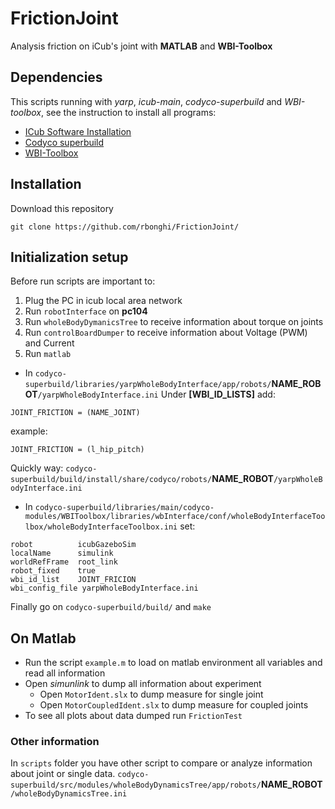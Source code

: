 # FrictionJoint
Analysis friction on iCub's joint with **MATLAB** and **WBI-Toolbox**

## Dependencies
This scripts running with *yarp*, *icub-main*, *codyco-superbuild* and *WBI-toolbox*, see the instruction to install all programs:
- [ICub Software Installation](http://wiki.icub.org/wiki/ICub_Software_Installation)
- [Codyco superbuild](https://github.com/robotology/codyco-superbuild)
- [WBI-Toolbox](https://github.com/robotology-playground/WBI-Toolbox)

## Installation
Download this repository
```
git clone https://github.com/rbonghi/FrictionJoint/
```

## Initialization setup
Before run scripts are important to:

1. Plug the PC in icub local area network
2. Run `robotInterface` on **pc104**
3. Run `wholeBodyDymanicsTree` to receive information about torque on joints
4. Run `controlBoardDumper` to receive information about Voltage (PWM) and Current
5. Run `matlab` 

- In `codyco-superbuild/libraries/yarpWholeBodyInterface/app/robots/`**NAME_ROBOT**`/yarpWholeBodyInterface.ini`
Under **[WBI_ID_LISTS]** add:
```
JOINT_FRICTION = (NAME_JOINT)
```
example:
```
JOINT_FRICTION = (l_hip_pitch)
```
Quickly way: `codyco-superbuild/build/install/share/codyco/robots/`**NAME_ROBOT**`/yarpWholeBodyInterface.ini`

- In `codyco-superbuild/libraries/main/codyco-modules/WBIToolbox/libraries/wbInterface/conf/wholeBodyInterfaceToolbox/wholeBodyInterfaceToolbox.ini`
set:
```
robot          icubGazeboSim
localName      simulink
worldRefFrame  root_link
robot_fixed    true
wbi_id_list    JOINT_FRICION
wbi_config_file yarpWholeBodyInterface.ini
```
Finally go on `codyco-superbuild/build/` and `make`

## On Matlab
- Run the script `example.m` to load on matlab environment all variables and read all information
- Open *simunlink* to dump all information about experiment
  - Open `MotorIdent.slx` to dump measure for single joint
  - Open `MotorCoupledIdent.slx` to dump measure for coupled joints
- To see all plots about data dumped run `FrictionTest`

### Other information
In `scripts` folder you have other script to compare or analyze information about joint or single data.
`codyco-superbuild/src/modules/wholeBodyDynamicsTree/app/robots/`**NAME_ROBOT**`/wholeBodyDynamicsTree.ini`
